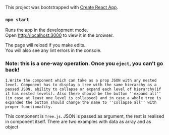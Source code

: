This project was bootstrapped with [Create React App](https://github.com/facebook/create-react-app).

### `npm start`

Runs the app in the development mode.<br />
Open [http://localhost:3000](http://localhost:3000) to view it in the browser.

The page will reload if you make edits.<br />
You will also see any lint errors in the console.

### Note: this is a one-way operation. Once you `eject`, you can’t go back! ###

`1.Write the component which can take as a prop JSON with any nested level. Component has to display a tree with the same hierarchy as a passed JSON, ability to collapse or expand each level of hierarchy(if it has nested levels). Also there should be the button ''expand all'' (in case at least one level is collapsed) and in case a whole tree is expanded the button should change the name to ''collapse all'' with proper functionality.`

This component is `Tree.js`. JSON is passed as argument, the rest is realised in component itself. There are two examples with data as array and as object